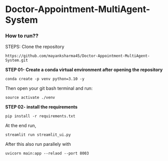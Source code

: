 # Doctor-Appointment-MultiAgent-System

### How to run??
STEPS:
Clone the repository
```
https://github.com/mayanksharma45/Doctor-Appointment-MultiAgent-System.git
```
__STEP 01- Create a conda virtual environment after opening the repository__
```
conda create -p venv python=3.10 -y
```
Then open your git bash terminal and run:
```
source activate ./venv
```
__STEP 02- install the requirements__
```
pip install -r requirements.txt
```
At the end run,
```
streamlit run streamlit_ui.py
```
After this also run parallely with
```
uvicorn main:app --relaod --port 8003
```
